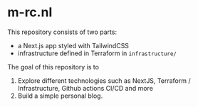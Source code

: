 # m-rc.nl

This repository consists of two parts:

- a Next.js app styled with TailwindCSS
- infrastructure defined in Terraform in `infrastructure/`

The goal of this repository is to
1. Explore different technologies such as NextJS, Terraform / Infrastructure, Github actions CI/CD and more
2. Build a simple personal blog.